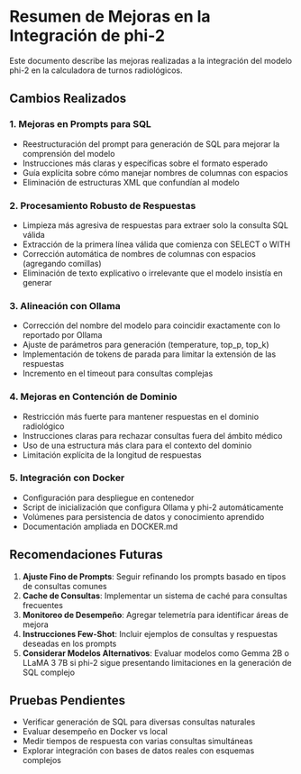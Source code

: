 # Resumen de Mejoras en la Integración de phi-2

Este documento describe las mejoras realizadas a la integración del modelo phi-2 en la calculadora de turnos radiológicos.

## Cambios Realizados

### 1. Mejoras en Prompts para SQL
- Reestructuración del prompt para generación de SQL para mejorar la comprensión del modelo
- Instrucciones más claras y específicas sobre el formato esperado
- Guía explícita sobre cómo manejar nombres de columnas con espacios
- Eliminación de estructuras XML que confundían al modelo

### 2. Procesamiento Robusto de Respuestas
- Limpieza más agresiva de respuestas para extraer solo la consulta SQL válida
- Extracción de la primera línea válida que comienza con SELECT o WITH
- Corrección automática de nombres de columnas con espacios (agregando comillas)
- Eliminación de texto explicativo o irrelevante que el modelo insistía en generar

### 3. Alineación con Ollama
- Corrección del nombre del modelo para coincidir exactamente con lo reportado por Ollama
- Ajuste de parámetros para generación (temperature, top_p, top_k)
- Implementación de tokens de parada para limitar la extensión de las respuestas
- Incremento en el timeout para consultas complejas

### 4. Mejoras en Contención de Dominio
- Restricción más fuerte para mantener respuestas en el dominio radiológico
- Instrucciones claras para rechazar consultas fuera del ámbito médico
- Uso de una estructura más clara para el contexto del dominio
- Limitación explícita de la longitud de respuestas

### 5. Integración con Docker
- Configuración para despliegue en contenedor
- Script de inicialización que configura Ollama y phi-2 automáticamente
- Volúmenes para persistencia de datos y conocimiento aprendido
- Documentación ampliada en DOCKER.md

## Recomendaciones Futuras

1. **Ajuste Fino de Prompts**: Seguir refinando los prompts basado en tipos de consultas comunes
2. **Cache de Consultas**: Implementar un sistema de caché para consultas frecuentes
3. **Monitoreo de Desempeño**: Agregar telemetría para identificar áreas de mejora
4. **Instrucciones Few-Shot**: Incluir ejemplos de consultas y respuestas deseadas en los prompts
5. **Considerar Modelos Alternativos**: Evaluar modelos como Gemma 2B o LLaMA 3 7B si phi-2 sigue presentando limitaciones en la generación de SQL complejo

## Pruebas Pendientes
- Verificar generación de SQL para diversas consultas naturales
- Evaluar desempeño en Docker vs local
- Medir tiempos de respuesta con varias consultas simultáneas
- Explorar integración con bases de datos reales con esquemas complejos